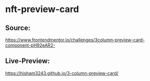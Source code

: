# nft-preview-card

## Source: 
https://www.frontendmentor.io/challenges/3column-preview-card-component-pH92eAR2-

## Live-Preview:
https://hisham3243.github.io/3-column-preview-card/
